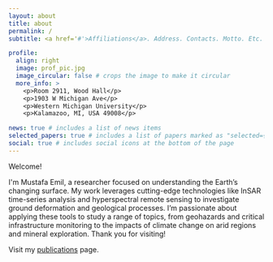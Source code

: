 ```yaml
---
layout: about
title: about
permalink: /
subtitle: <a href='#'>Affiliations</a>. Address. Contacts. Motto. Etc.

profile:
  align: right
  image: prof_pic.jpg
  image_circular: false # crops the image to make it circular
  more_info: >
    <p>Room 2911, Wood Hall</p>
    <p>1903 W Michigan Ave</p> 
    <p>Western Michigan University</p>
    <p>Kalamazoo, MI, USA 49008</p>

news: true # includes a list of news items
selected_papers: true # includes a list of papers marked as "selected={true}"
social: true # includes social icons at the bottom of the page
---
```


Welcome! 

I'm Mustafa Emil, a researcher focused on understanding the Earth’s changing surface. My work leverages cutting-edge technologies like InSAR time-series analysis and hyperspectral remote sensing to investigate ground deformation and geological processes. I’m passionate about applying these tools to study a range of topics, from geohazards and critical infrastructure monitoring to the impacts of climate change on arid regions and mineral exploration. Thank you for visiting!

Visit my [publications](https://mkemalemil.github.io/publications/) page.
